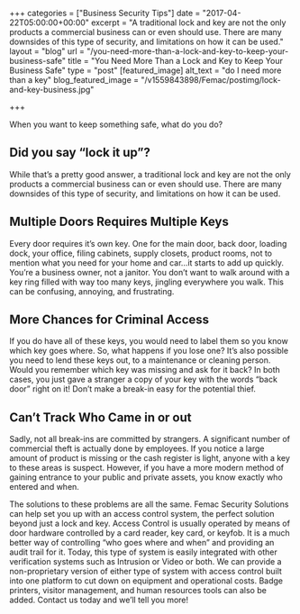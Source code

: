 +++
categories = ["Business Security Tips"]
date = "2017-04-22T05:00:00+00:00"
excerpt = "A traditional lock and key are not the only products a commercial business can or even should use. There are many downsides of this type of security, and limitations on how it can be used."
layout = "blog"
url = "/you-need-more-than-a-lock-and-key-to-keep-your-business-safe"
title = "You Need More Than a Lock and Key to Keep Your Business Safe"
type = "post"
[featured_image]
alt_text = "do I need more than a key"
blog_featured_image = "/v1559843898/Femac/postimg/lock-and-key-business.jpg"

+++

When you want to keep something safe, what do you do?

## Did you say “lock it up”?

While that’s a pretty good answer, a traditional lock and key are not the only products a commercial business can or even should use. There are many downsides of this type of security, and limitations on how it can be used.

## Multiple Doors Requires Multiple Keys

Every door requires it’s own key. One for the main door, back door, loading dock, your office, filing cabinets, supply closets, product rooms, not to mention what you need for your home and car…it starts to add up quickly. You’re a business owner, not a janitor. You don’t want to walk around with a key ring filled with way too many keys, jingling everywhere you walk. This can be confusing, annoying, and frustrating.

## More Chances for Criminal Access

If you do have all of these keys, you would need to label them so you know which key goes where. So, what happens if you lose one? It’s also possible you need to lend these keys out, to a maintenance or cleaning person. Would you remember which key was missing and ask for it back? In both cases, you just gave a stranger a copy of your key with the words “back door” right on it! Don’t make a break-in easy for the potential thief.

## Can’t Track Who Came in or out

Sadly, not all break-ins are committed by strangers. A significant number of commercial theft is actually done by employees. If you notice a large amount of product is missing or the cash register is light, anyone with a key to these areas is suspect. However, if you have a more modern method of gaining entrance to your public and private assets, you know exactly who entered and when.

The solutions to these problems are all the same. Femac Security Solutions can help set you up with an access control system, the perfect solution beyond just a lock and key. Access Control is usually operated by means of door hardware controlled by a card reader, key card, or keyfob. It is a much better way of controlling “who goes where and when” and providing an audit trail for it. Today, this type of system is easily integrated with other verification systems such as Intrusion or Video or both. We can provide a non-proprietary version of either type of system with access control built into one platform to cut down on equipment and operational costs. Badge printers, visitor management, and human resources tools can also be added. Contact us today and we’ll tell you more!
